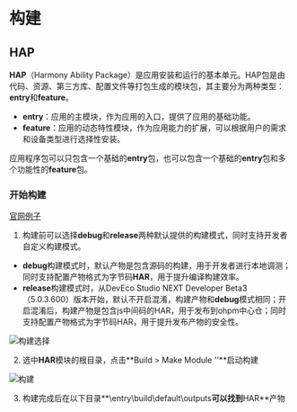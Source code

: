 # 构建

## HAP

**HAP**（Harmony Ability Package）是应用安装和运行的基本单元。HAP包是由代码、资源、第三方库、配置文件等打包生成的模块包，其主要分为两种类型：**entry**和**feature**。

- **entry**：应用的主模块，作为应用的入口，提供了应用的基础功能。
- **feature**：应用的动态特性模块，作为应用能力的扩展，可以根据用户的需求和设备类型进行选择性安装。

应用程序包可以只包含一个基础的**entry**包，也可以包含一个基础的**entry**包和多个功能性的**feature**包。

### 开始构建

[官网例子](https://developer.huawei.com/consumer/cn/doc/harmonyos-guides-V5/ide-hvigor-build-har-0000001772704332-V5)

1. 构建前可以选择**debug**和**release**两种默认提供的构建模式，同时支持开发者自定义构建模式。

- **debug**构建模式时，默认产物是包含源码的构建，用于开发者进行本地调测；同时支持配置产物格式为字节码**HAR**，用于提升编译构建效率。
- **release**构建模式时，从DevEco Studio NEXT Developer Beta3（5.0.3.600）版本开始，默认不开启混淆，构建产物和**debug**模式相同；开启混淆后，构建产物是包含js中间码的HAR，用于发布到ohpm中心仓；同时支持配置产物格式为字节码HAR，用于提升发布产物的安全性。

![构建选择](C:/project/study/HarmonyOs/HarmonyOsDemo/img/构建选择.PNG)

2. 选中**HAR**模块的根目录，点击**Build > Make Module '<module-name>'**启动构建

![构建](C:/project/study/HarmonyOs/HarmonyOsDemo/img/构建.PNG)

3. 构建完成后在以下目录**\entry\build\default\outputs**可以找到**HAR**产物

